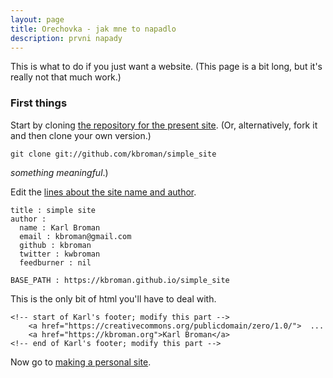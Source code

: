 ```yaml
---
layout: page
title: Orechovka - jak mne to napadlo
description: prvni napady
---
```


This is what to do if you just want a website. (This page is a bit
long, but it's really not that much work.)

### First things

Start by cloning
[the repository for the present site](https://github.com/kbroman/simple_site). (Or,
alternatively, fork it and then clone your own version.)

    git clone git://github.com/kbroman/simple_site

_something meaningful_.)

Edit the
[lines about the site name and author](https://github.com/kbroman/simple_site/blob/gh-pages/_config.yml#L11-L17).

    title : simple site
    author :
      name : Karl Broman
      email : kbroman@gmail.com
      github : kbroman
      twitter : kwbroman
      feedburner : nil

    BASE_PATH : https://kbroman.github.io/simple_site

This is the only bit of html you'll
have to deal with.

    <!-- start of Karl's footer; modify this part -->
        <a href="https://creativecommons.org/publicdomain/zero/1.0/">  ...
        <a href="https://kbroman.org">Karl Broman</a>
    <!-- end of Karl's footer; modify this part -->


Now go to [making a personal site](user_site.html).
